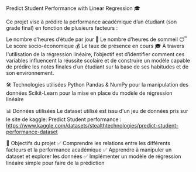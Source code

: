 Predict Student Performance with Linear Regression 🎓

Ce projet vise à prédire la performance académique d’un étudiant (son grade final) en fonction de plusieurs facteurs :

Le nombre d’heures d’étude par jour 📖
Le nombre d’heures de sommeil 😴
Le score socio-économique 💰
Le taux de présence en cours 🎓
À travers l'utilisation de la régression linéaire, l’objectif est d’identifier comment ces variables influencent la réussite scolaire et de construire un modèle capable de prédire les notes finales d’un étudiant sur la base de ses habitudes et de son environnement.

🛠 Technologies utilisées
Python
Pandas & NumPy pour la manipulation des données
Scikit-Learn pour la mise en place du modèle de régression linéaire


📊 Données utilisées
Le dataset utilisé est issu d'un jeu de données pris sur le site de kaggle: Predict Student performance : https://www.kaggle.com/datasets/stealthtechnologies/predict-student-performance-dataset

🚀 Objectifs du projet
✅ Comprendre les relations entre les différents facteurs et la performance académique
✅ Apprendre à manipuler un dataset et explorer les données
✅ Implémenter un modèle de régression linéaire simple pour faire de la prédiction

